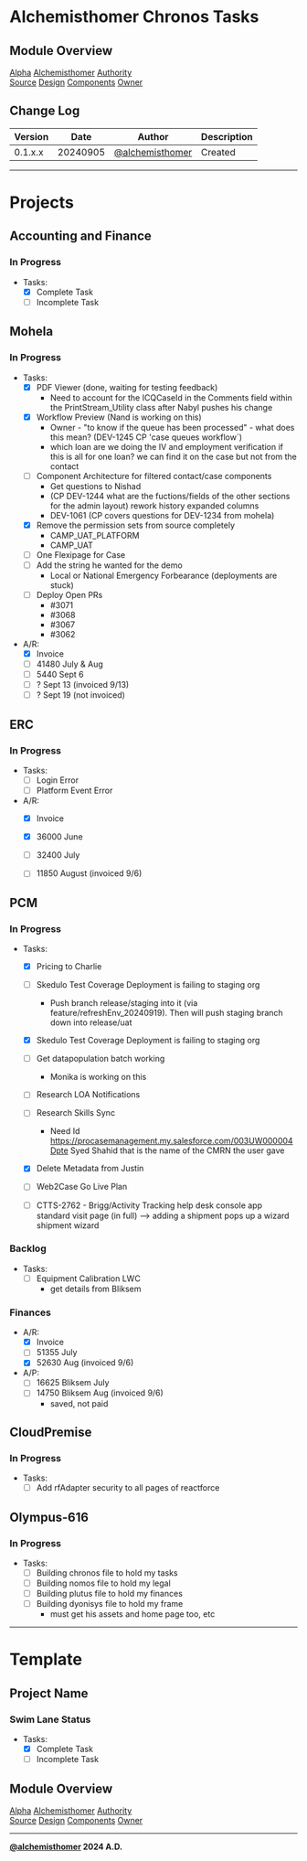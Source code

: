 # Alchemisthomer Chronos Tasks

## Module Overview
[Alpha](../../../README.md)
[Alchemisthomer](../README.md)
[Authority](../../zeus/zeus.components.md)  
[Source](../alchemisthomer.source.md)
[Design](../alchemisthomer.design.md)
[Components](../alchemisthomer.components.md)
[Owner](https://github.com/alchemisthomer)

## Change Log

| Version   | Date       | Author                                                   | Description   |
|-----------|------------|----------------------------------------------------------|---------------|
| 0.1.x.x   | 20240905   | [@alchemisthomer](https://github.com/alchemisthomer)     | Created       

---

# Projects

## Accounting and Finance
### In Progress
- Tasks:
    - [x] Complete Task
    - [ ] Incomplete Task

## Mohela
### In Progress
- Tasks:
    - [x] PDF Viewer (done, waiting for testing feedback)
        - Need to account for the ICQCaseId in the Comments field within the PrintStream_Utility class after Nabyl pushes his change
    - [x] Workflow Preview (Nand is working on this)
        - Owner - "to know if the queue has been processed" - what does this mean? (DEV-1245 CP 'case queues workflow`)
        - which loan are we doing the IV and employment verification if this is all for one loan?  we can find it on the case but not from the contact
    - [ ] Component Architecture for filtered contact/case components
        - Get questions to Nishad
        - (CP DEV-1244 what are the fuctions/fields of the other sections for the admin layout)
            rework history
            expanded columns
        - DEV-1061 (CP covers questions for DEV-1234 from mohela)
    - [x] Remove the permission sets from source completely
        - CAMP_UAT_PLATFORM
        - CAMP_UAT
    - [ ] One Flexipage for Case
    - [ ] Add the string he wanted for the demo
        - Local or National Emergency Forbearance (deployments are stuck)
    - [ ] Deploy Open PRs
        - #3071
        - #3068
        - #3067
        - #3062
- A/R:
    - [x] Invoice
    - [ ] 41480 July & Aug
    - [ ] 5440 Sept 6
    - [ ] ? Sept 13 (invoiced 9/13)
    - [ ] ? Sept 19 (not invoiced)

## ERC
### In Progress
- Tasks:
    - [ ] Login Error
    - [ ] Platform Event Error
- A/R:
    - [x] Invoice
    - [x] 36000 June
    - [ ] 32400 July
    - [ ] 11850 August (invoiced 9/6)


## PCM
### In Progress
- Tasks:
    - [x] Pricing to Charlie
    - [ ] Skedulo Test Coverage Deployment is failing to staging org
        - Push branch release/staging into it (via feature/refreshEnv_20240919).  Then will push staging branch down into release/uat
    - [x] Skedulo Test Coverage Deployment is failing to staging org
    - [ ] Get datapopulation batch working
        - Monika is working on this
    - [ ] Research LOA Notifications
    - [ ] Research Skills Sync
        - Need Id https://procasemanagement.my.salesforce.com/003UW000004Dpte
        Syed Shahid that is the name of the CMRN the user gave
    - [x] Delete Metadata from Justin

    - [ ] Web2Case Go Live Plan
    - [ ] CTTS-2762 - Brigg/Activity Tracking
        help desk console app
        standard visit page (in full) --> adding a shipment pops up a wizard
        shipment wizard 
### Backlog
- Tasks:
    - [ ] Equipment Calibration LWC
        - get details from Bliksem
### Finances
- A/R:
    - [x] Invoice
    - [ ] 51355 July
    - [x] 52630 Aug (invoiced 9/6)
- A/P:
    - [ ] 16625 Bliksem July
    - [ ] 14750 Bliksem Aug (invoiced 9/6)
        - saved, not paid

## CloudPremise
### In Progress
- Tasks:
    - [ ] Add rfAdapter security to all pages of reactforce

## Olympus-616
### In Progress
- Tasks:
    - [ ] Building chronos file to hold my tasks
    - [ ] Building nomos file to hold my legal
    - [ ] Building plutus file to hold my finances
    - [ ] Building dyonisys file to hold my frame
        - must get his assets and home page too, etc

---
# Template
## Project Name
### Swim Lane Status
- Tasks:
    - [x] Complete Task
    - [ ] Incomplete Task

## Module Overview
[Alpha](../../../README.md)
[Alchemisthomer](../README.md)
[Authority](../../zeus/zeus.components.md)  
[Source](../alchemisthomer.source.md)
[Design](../alchemisthomer.design.md)
[Components](../alchemisthomer.components.md)
[Owner](https://github.com/alchemisthomer)

***
**[@alchemisthomer](https://github.com/alchemisthomer)
2024 A.D.**